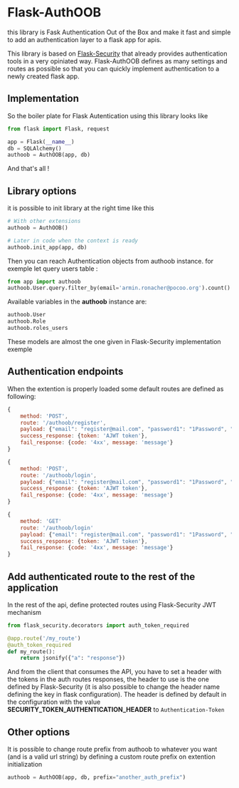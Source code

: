 # Flask-AuthOOB

this library is Fask Authentication Out of the Box and make it fast and simple to add an authentication layer to a flask app for apis.

This library is based on [Flask-Security](https://pythonhosted.org/Flask-Security/) that already provides authentication tools in a very opiniated way. Flask-AuthOOB defines as many settings and routes as possible so that you can quickly implement authentication to a newly created flask app.

## Implementation

So the boiler plate for Flask Autentication using this library looks like

```python
from flask import Flask, request

app = Flask(__name__)
db = SQLAlchemy()
authoob = AuthOOB(app, db)
```

And that's all !

## Library options

it is possible to init library at the right time like this

```python
# With other extensions
authoob = AuthOOB()

# Later in code when the context is ready
authoob.init_app(app, db)
```

Then you can reach Authentication objects from authoob instance. for exemple let query users table :

```python
from app import authoob
authoob.User.query.filter_by(email='armin.ronacher@pocoo.org').count()
```

Available variables in the **authoob** instance are:

```python
authoob.User
authoob.Role
authoob.roles_users
```

These models are almost the one given in Flask-Security implementation exemple

## Authentication endpoints

When the extention is properly loaded some default routes are defined as following:

```javascript
{
    method: 'POST',
    route: '/authoob/register',
    payload: {"email": "register@mail.com", "password1": "1Password", "password2": "1Password"},
    success_response: {token: 'AJWT token'},
    fail_response: {code: '4xx', message: 'message'}
}

{
    method: 'POST',
    route: '/authoob/login',
    payload: {"email": "register@mail.com", "password1": "1Password", "password2": "1Password"},
    success_response: {token: 'AJWT token'},
    fail_response: {code: '4xx', message: 'message'}
}

{
    method: 'GET'
    route: '/authoob/login'
    payload: {"email": "register@mail.com", "password1": "1Password", "password2": "1Password"}
    success_response: {token: 'AJWT token'},
    fail_response: {code: '4xx', message: 'message'}
}
```

## Add authenticated route to the rest of the application

In the rest of the api, define protected routes using Flask-Security JWT mechanism

```python
from flask_security.decorators import auth_token_required

@app.route('/my_route')
@auth_token_required
def my_route():
    return jsonify({"a": "response"})
```

And from the client that consumes the API, you have to set a header with the tokens in the auth routes responses, the header to use is the one defined by Flask-Security (it is also possible to change the header name defining the key in flask configuration). The header is defined by default in the configuration with the value **SECURITY_TOKEN_AUTHENTICATION_HEADER** to `Authentication-Token`

## Other options

It is possible to change route prefix from authoob to whatever you want (and is a valid url string) by defining a custom route prefix on extention initialization

```python
authoob = AuthOOB(app, db, prefix="another_auth_prefix")
```
